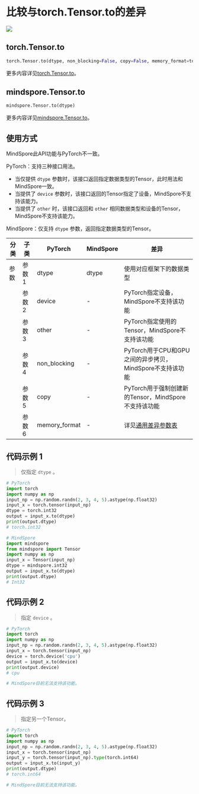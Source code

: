 # 比较与torch.Tensor.to的差异

<a href="https://gitee.com/mindspore/docs/blob/master/docs/mindspore/source_zh_cn/note/api_mapping/pytorch_diff/to.md" target="_blank"><img src="https://mindspore-website.obs.cn-north-4.myhuaweicloud.com/website-images/master/resource/_static/logo_source.png"></a>

## torch.Tensor.to

```python
torch.Tensor.to(dtype, non_blocking=False, copy=False, memory_format=torch.preserve_format) -> Tensor
```

更多内容详见[torch.Tensor.to](https://pytorch.org/docs/1.8.1/tensors.html?#torch.Tensor.to)。

## mindspore.Tensor.to

```python
mindspore.Tensor.to(dtype)
```

更多内容详见[mindspore.Tensor.to](https://mindspore.cn/docs/zh-CN/master/api_python/mindspore/Tensor/mindspore.Tensor.to.html)。

## 使用方式

MindSpore此API功能与PyTorch不一致。

PyTorch：支持三种接口用法。

- 当仅提供 `dtype` 参数时，该接口返回指定数据类型的Tensor，此时用法和MindSpore一致。
- 当提供了 `device` 参数时，该接口返回的Tensor指定了设备，MindSpore不支持该能力。
- 当提供了 `other` 时，该接口返回和 `other` 相同数据类型和设备的Tensor，MindSpore不支持该能力。

MindSpore：仅支持 `dtype` 参数，返回指定数据类型的Tensor。

| 分类       | 子类         | PyTorch      | MindSpore  | 差异          |
| ---------- | ------------ | ------------ | ---------  | ------------- |
| 参数       | 参数 1       | dtype         | dtype      | 使用对应框架下的数据类型 |
|            | 参数 2       | device        | -         | PyTorch指定设备，MindSpore不支持该功能 |
|            | 参数 3       | other         | -         | PyTorch指定使用的Tensor，MindSpore不支持该功能 |
|            | 参数 4       | non_blocking  | -         | PyTorch用于CPU和GPU之间的异步拷贝，MindSpore不支持该功能 |
|            | 参数 5       | copy          | -         | PyTorch用于强制创建新的Tensor，MindSpore不支持该功能 |
|            | 参数 6       | memory_format | -         | 详见[通用差异参数表](https://www.mindspore.cn/docs/zh-CN/master/note/api_mapping/pytorch_api_mapping.html#通用差异参数表) |

## 代码示例 1

> 仅指定 `dtype` 。

```python
# PyTorch
import torch
import numpy as np
input_np = np.random.randn(2, 3, 4, 5).astype(np.float32)
input_x = torch.tensor(input_np)
dtype = torch.int32
output = input_x.to(dtype)
print(output.dtype)
# torch.int32

# MindSpore
import mindspore
from mindspore import Tensor
import numpy as np
input_x = Tensor(input_np)
dtype = mindspore.int32
output = input_x.to(dtype)
print(output.dtype)
# Int32
```

## 代码示例 2

> 指定 `device` 。

```python
# PyTorch
import torch
import numpy as np
input_np = np.random.randn(2, 3, 4, 5).astype(np.float32)
input_x = torch.tensor(input_np)
device = torch.device('cpu')
output = input_x.to(device)
print(output.device)
# cpu

# MindSpore目前无法支持该功能。
```

## 代码示例 3

> 指定另一个Tensor。

```python
# PyTorch
import torch
import numpy as np
input_np = np.random.randn(2, 3, 4, 5).astype(np.float32)
input_x = torch.tensor(input_np)
input_y = torch.tensor(input_np).type(torch.int64)
output = input_x.to(input_y)
print(output.dtype)
# torch.int64

# MindSpore目前无法支持该功能。
```
